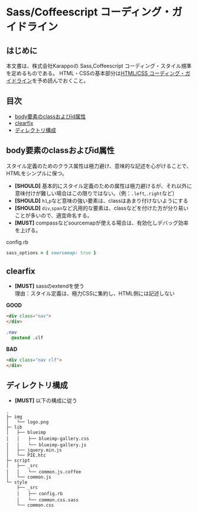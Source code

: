 # Sass/Coffeescript コーディング・ガイドライン

## はじめに

本文書は、株式会社Karappoの Sass,Coffeescript コーディング・スタイル規準を定めるものである。
HTML・CSSの基本部分は[HTML/CSS コーディング・ガイドライン](./html.ja.md)を予め読んでおくこと。

## 目次

<!-- MarkdownTOC  -->

- [body要素のclassおよびid属性](#body要素のclassおよびid属性)
- [clearfix](#clearfix)
- [ディレクトリ構成](#ディレクトリ構成)

<!-- /MarkdownTOC -->


## body要素のclassおよびid属性

スタイル定義のためのクラス属性は極力避け、意味的な記述を心がけることで、HTMLをシンプルに保つ。

- **[SHOULD]** 基本的にスタイル定義のための属性は極力避けるが、それ以外に意味付けが難しい場合はこの限りではない。（例：`.left`,`.right`など）
- **[SHOULD]** `h1`,`p`など意味の強い要素は、classはあまり付けないようにする
- **[SHOULD]** `div`,`span`など汎用的な要素は、classなどを付けた方が分り易いことが多いので、適宜命名する。
- **[MUST]** compassなどsourcemapが使える場合は、有効化しデバッグ効率を上げる。

config.rb
```ruby
sass_options = { sourcemap: true }
```

## clearfix

- **[MUST]** sassのextendを使う  
理由：スタイル定義は、極力CSSに集約し、HTML側には記述しない


**GOOD**
```html
<div class="nav">
</div>
```
```sass
.nav
  @extend .clf
```

**BAD**
```html
<div class="nav clf">
</div>
```

## ディレクトリ構成

- **[MUST]** 以下の構成に従う

```
.
├─ img
│   └── logo.png
├─ lib
│   ├── blueimp
│   │　　├── blueimp-gallery.css
│   │　　└── blueimp-gallery.js
│   ├── jquery.min.js
│   └── PIE.htc
├─ script
│   ├── _src
│   │　　└── common.js.coffee
│   └── common.js
└─ style
    ├── _src
    │　　├── config.rb
    │　　└── common.css.sass
    └── common.css
```
